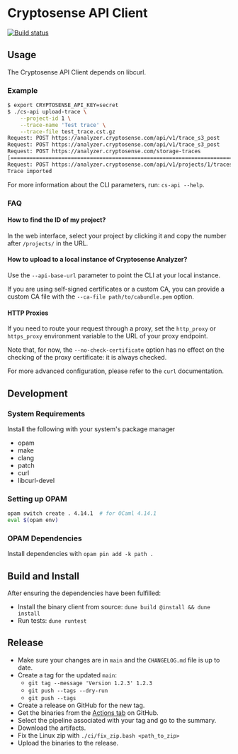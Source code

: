 # Cryptosense API Client

[![Build status][github_status_badge]][github_actions_main]

## Usage

The Cryptosense API Client depends on libcurl.

### Example

```bash
$ export CRYPTOSENSE_API_KEY=secret
$ ./cs-api upload-trace \
    --project-id 1 \
    --trace-name 'Test trace' \
    --trace-file test_trace.cst.gz
Request: POST https://analyzer.cryptosense.com/api/v1/trace_s3_post
Request: POST https://analyzer.cryptosense.com/api/v1/trace_s3_post
Request: POST https://analyzer.cryptosense.com/storage-traces
[=====================================================================================] 100.00%
Request: POST https://analyzer.cryptosense.com/api/v1/projects/1/traces
Trace imported
```

For more information about the CLI parameters, run: `cs-api --help`.

### FAQ

#### How to find the ID of my project?

In the web interface, select your project by clicking it and copy the number after
`/projects/` in the URL.

#### How to upload to a local instance of Cryptosense Analyzer?

Use the `--api-base-url` parameter to point the CLI at your local instance.

If you are using self-signed certificates or a custom CA, you can provide a custom CA file
with the `--ca-file path/to/cabundle.pem` option.

#### HTTP Proxies

If you need to route your request through a proxy, set the `http_proxy` or `https_proxy`
environment variable to the URL of your proxy endpoint.

Note that, for now, the `--no-check-certificate` option has no effect on the checking of
the proxy certificate: it is always checked.

For more advanced configuration, please refer to the `curl` documentation.

## Development

### System Requirements

Install the following with your system's package manager

- opam
- make
- clang
- patch
- curl
- libcurl-devel

### Setting up OPAM

```bash
opam switch create . 4.14.1  # for OCaml 4.14.1
eval $(opam env)
```

### OPAM Dependencies

Install dependencies with `opam pin add -k path .`

## Build and Install

After ensuring the dependencies have been fulfilled:

- Install the binary client from source: `dune build @install && dune install`
- Run tests: `dune runtest`

## Release

- Make sure your changes are in `main` and the `CHANGELOG.md` file is up to date.
- Create a tag for the updated `main`:
  - `git tag --message 'Version 1.2.3' 1.2.3`
  - `git push --tags --dry-run`
  - `git push --tags`
- Create a release on GitHub for the new tag.
- Get the binaries from the [Actions tab][github_actions] on GitHub.
- Select the pipeline associated with your tag and go to the summary.
- Download the artifacts.
- Fix the Linux zip with `./ci/fix_zip.bash <path_to_zip>`
- Upload the binaries to the release.

[github_actions]: https://github.com/cryptosense/api-client/actions
[github_actions_main]: https://github.com/cryptosense/api-client/actions?query=branch%3Amain
[github_status_badge]: https://github.com/cryptosense/api-client/actions/workflows/main.yml/badge.svg?branch=main
